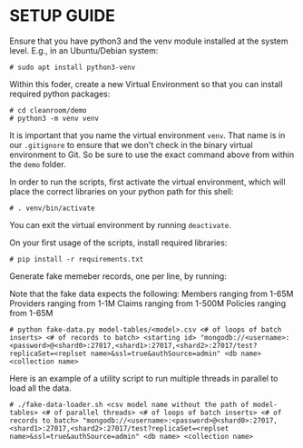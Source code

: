 SETUP GUIDE
===========

Ensure that you have python3 and the venv module installed at
the system level. E.g., in an Ubuntu/Debian system:

```
# sudo apt install python3-venv
```

Within this foder, create a new Virtual Environment so that 
you can install required python packages:

```
# cd cleanroom/demo
# python3 -m venv venv
```

It is important that you name the virtual environment `venv`. 
That name is in our `.gitignore` to ensure that we don't check 
in the binary virtual environment to Git. So be sure to use the 
exact command above from within the `demo` folder.

In order to run the scripts, first activate the virtual 
environment, which will place the correct libraries on your 
python path for this shell:

```
# . venv/bin/activate
```

You can exit the virtual environment by running `deactivate`.

On your first usage of the scripts, install required libraries:

```
# pip install -r requirements.txt
```

Generate fake memeber records, one per line, by running:

Note that the fake data expects the following:
Members ranging from 1-65M
Providers ranging from 1-1M
Claims ranging from 1-500M
Policies ranging from 1-65M

```
# python fake-data.py model-tables/<model>.csv <# of loops of batch inserts> <# of records to batch> <starting id> "mongodb://<username>:<password>@<shard0>:27017,<shard1>:27017,<shard2>:27017/test?replicaSet=<replset name>&ssl=true&authSource=admin" <db name> <collection name> 
```

Here is an example of a utility script to run multiple threads in parallel to load all the data.

```
# ./fake-data-loader.sh <csv model name without the path of model-tables> <# of parallel threads> <# of loops of batch inserts> <# of records to batch> "mongodb://<username>:<password>@<shard0>:27017,<shard1>:27017,<shard2>:27017/test?replicaSet=<replset name>&ssl=true&authSource=admin" <db name> <collection name>
```
